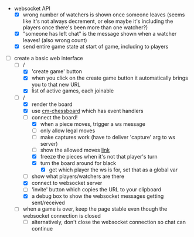 - websocket API
  - [x] wrong number of watchers is shown once someone leaves (seems like it's not always decrement, or else maybe it's including the players once there's been more than one watcher?)
  - [x] "someone has left chat" is the message shown when a watcher leaves! (also wrong count)
  - [x] send entire game state at start of game, including to players

- [ ] create a basic web interface
  - [ ] /
    - [x] 'create game' button
    - [x] when you click on the create game button it automatically brings you to that new URL
    - [x] list of active games, each joinable
  - [ ] /<uid>
    - [x] render the board
    - [x] use [cm-chessboard][3] which has event handlers
    - [ ] connect the board!
        - [x] when a piece moves, trigger a ws message
        - [ ] only allow legal moves
        - [ ] make captures work (have to deliver 'capture' arg to ws server)
        - [ ] show the allowed moves  [link][4]
        - [x] freeze the pieces when it's not that player's turn
        - [x] turn the board around for black
          - [x] get which player the ws is for, set that as a global var
    - [ ] show what players/watchers are there
    - [x] connect to websocket server
    - [ ] 'invite' button which copies the URL to your clipboard
    - [x] a debug box to show the websocket messages getting sent/received
  - [ ] when a game is over, keep the page stable even though the websocket connection is closed
    - [ ] alternatively, don't close the websocket connection so chat can continue

[1]: https://websockets.readthedocs.io/en/stable/intro/index.html
[2]: https://websockets.readthedocs.io/en/stable/topics/authentication.html
[3]: https://github.com/shaack/cm-chessboard#enablemoveinputeventhandler-color--undefined
[4]: https://shaack.com/projekte/cm-chessboard/examples/validate-moves.html
